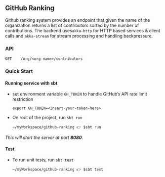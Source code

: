 ## GitHub Ranking

Github ranking system provides an endpoint that given the name of the organization returns a list of contributors sorted by the number of contributions.
The backend uses`akka-http` for HTTP based services & client calls and `akka-stream` for stream processing and handling backpressure.


### API
`GET    /org/<org-name>/contributors`


### Quick Start 

#### Running service with sbt

- set environment variable `GH_TOKEN` to handle GitHub’s API rate limit restriction

    `export GH_TOKEN=<insert-your-token-here>`

- On root of the project, run `sbt run`

    `~/myWorkspace/github-ranking 👉 $sbt run`

*This will start the server at port **8080**.*


#### Test

- To run unit tests, run `sbt test`

    `~/myWorkspace/github-ranking 👉 $sbt test`